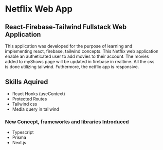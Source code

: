 # Netflix Web App
## React-Firebase-Tailwind Fullstack Web Application
This application was developed for the purpose of learning and implementing react, firebase, tailwind concepts. This Netflix web application 
enable an autheticated user to add movies to their account. The movies added to myShows page will be updated in firebase in realtime. All the css is done utilizing tailwind. Futhermore, the netflix app is responsive.

## Skills Aquired
- React Hooks (useContext)
- Protected Routes
- Tailwind css
- Media query in tailwind

### New Concept, frameworks and libraries Introduced
- Typescript
- Prisma
- Next.js
